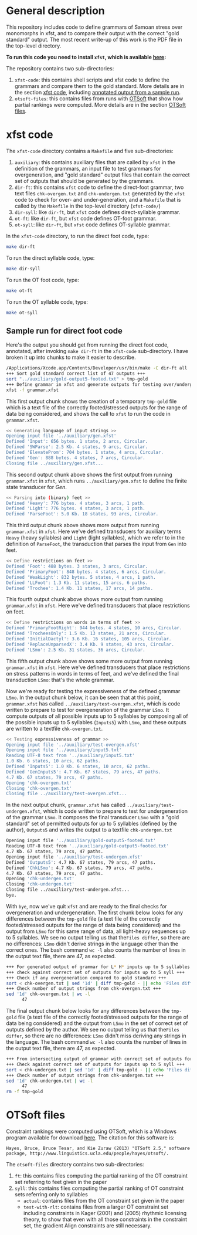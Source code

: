 # General description

This repository includes code to define grammars of Samoan stress over
monomorphs in xfst, and to compare their output with the correct "gold
standard" output. The most recent write-up of this work is the PDF file in the top-level directory.


**To run this code you need to install `xfst`, which is available [here](https://web.stanford.edu/~laurik/.book2software/):**

The repository contains two sub-directories:

1. `xfst-code`: this contains shell scripts and xfst code to define
   the grammars and compare them to the gold standard. More details
   are in the section [xfst code](#xfst-code), including [annotated output from a sample run](#sample-run-for-direct-foot-code).
2. `otsoft-files`: this contains files from runs with [OTSoft](http://www.linguistics.ucla.edu/people/hayes/otsoft/) that show
   how partial rankings were computed. More details are in the section
   [OTSoft files](#otsoft-files).

# xfst code 

The `xfst-code` directory contains a `Makefile` and five
sub-directories:

1. `auxiliary`: this contains auxiliary files that are called by
   `xfst` in the definition of the grammars, an input file to test
   grammars for overgeneration, and "gold standard" output files that
   contain the correct set of outputs that should be generated by the grammars. 
2. `dir-ft`: this contains `xfst` code to define the direct-foot
   grammar, two text files `chk-overgen.txt` and `chk-undergen.txt`
   generated by the `xfst` code to check for over- and
   under-generation, and a `Makefile` that is called by the `Makefile`
   in the top-level directory (`xfst-code/`)
3. `dir-syll`: like `dir-ft`, but `xfst` code defines direct-syllable grammar.
4. `ot-ft`: like `dir-ft`, but `xfst` code defines OT-foot grammar.
5. `ot-syll`: like `dir-ft`, but `xfst` code defines OT-syllable grammar.

In the `xfst-code` directory, to run the direct foot code, type:

```bash
make dir-ft
```

To run the direct syllable code, type:

```bash
make dir-syll
```

To run the OT foot code, type:

```bash
make ot-ft
```

To run the OT syllable code, type:

```bash
make ot-syll
```

## Sample run for direct foot code

Here's the output you should get from running the direct foot code, annotated, after invoking `make dir-ft` in the `xfst-code` sub-directory. I have broken it up into chunks to make it easier to describe.

```bash
/Applications/Xcode.app/Contents/Developer/usr/bin/make -C dir-ft all
+++ Sort gold standard correct list of 47 outputs +++
sort "../auxiliary/gold-output5-footed.txt" > tmp-gold
+++ Define grammar in xfst and generate outputs for testing over/undergeneration +++
xfst -f grammar.xfst
```
This first output chunk shows the creation of a temporary `tmp-gold` file which is a text file of the correctly footed/stressed outputs for the range of data being considered, and shows the call to `xfst` to run the code in `grammar.xfst`.

```bash
<< Generating language of input strings >> 
Opening input file '../auxiliary/gen.xfst'
Defined 'Input': 656 bytes. 1 state, 2 arcs, Circular.
Defined 'SWParse': 2.5 Kb. 4 states, 9 arcs, Circular.
Defined 'ElevateProm': 704 bytes. 1 state, 4 arcs, Circular.
Defined 'Gen': 888 bytes. 4 states, 7 arcs, Circular.
Closing file ../auxiliary/gen.xfst...
```
This second output chunk above shows the first output from running `grammar.xfst` in `xfst`, which runs `../auxiliary/gen.xfst` to define the finite state transducer for *Gen*.

```bash
<< Parsing into (binary) feet >> 
Defined 'Heavy': 776 bytes. 4 states, 3 arcs, 1 path.
Defined 'Light': 776 bytes. 4 states, 3 arcs, 1 path.
Defined 'ParseFoot': 5.0 Kb. 18 states, 93 arcs, Circular.
```
This third output chunk above shows more output from running `grammar.xfst` in `xfst`. Here we've defined transducers for auxiliary terms `Heavy` (heavy syllables) and `Light` (light syllables), which we refer to in the definition of `ParseFoot`, the transduction that parses the input from `Gen` into feet.

```bash
<< Define restrictions on feet >> 
Defined 'Foot': 488 bytes. 3 states, 3 arcs, Circular.
Defined 'PrimaryFoot': 848 bytes. 4 states, 6 arcs, Circular.
Defined 'WeakLight': 832 bytes. 5 states, 4 arcs, 1 path.
Defined 'LLFoot': 1.3 Kb. 11 states, 15 arcs, 6 paths.
Defined 'Trochee': 1.4 Kb. 11 states, 17 arcs, 14 paths.
```
This fourth output chunk above shows more output from running `grammar.xfst` in `xfst`. Here we've defined transducers that place restrictions on feet. 

```bash
<< Define restrictions on words in terms of feet >> 
Defined 'PrimaryFootRight': 944 bytes. 4 states, 10 arcs, Circular.
Defined 'TrocheesOnly': 1.5 Kb. 13 states, 21 arcs, Circular.
Defined 'InitialDactyl': 3.6 Kb. 16 states, 105 arcs, Circular.
Defined 'ReplaceUnparsedX': 3.4 Kb. 9 states, 43 arcs, Circular.
Defined 'LSmo': 2.5 Kb. 31 states, 36 arcs, Circular.
```
This fifth output chunk above shows some more output from running `grammar.xfst` in `xfst`. Here we've defined transducers that place restrictions on stress patterns in words in terms of feet, and we've defined the final transduction `LSmo`: that's the whole grammar.

Now we're ready for testing the expressiveness of the defined grammar `LSmo`. In the output chunk below, it can be seen that at this point, `grammar.xfst` has called `../auxiliary/test-overgen.xfst`, which is code written to prepare to test for overgeneration of the grammar `LSmo`.  It compute outputs of all possible inputs up to 5 syllables by composing all of the possible inputs up to 5 syllables (`Inputs5`) with `LSmo`, and these outputs are written to a textfile `chk-overgen.txt`.

```bash
<< Testing expressiveness of grammar >> 
Opening input file '../auxiliary/test-overgen.xfst'
Opening input file '../auxiliary/input5.txt'
Reading UTF-8 text from '../auxiliary/input5.txt' 
1.0 Kb. 6 states, 10 arcs, 62 paths.
Defined 'Inputs5': 1.0 Kb. 6 states, 10 arcs, 62 paths.
Defined 'GenInputs5': 4.7 Kb. 67 states, 79 arcs, 47 paths.
4.7 Kb. 67 states, 79 arcs, 47 paths.
Opening 'chk-overgen.txt'
Closing 'chk-overgen.txt'
Closing file ../auxiliary/test-overgen.xfst...
```
In the next output chunk,  `grammar.xfst` has called  `../auxiliary/test-undergen.xfst`, which is code written to prepare to test for undergeneration of the grammar `LSmo`. It composes the final transducer `LSmo` with a "gold standard" set of permitted outputs for up to 5 syllables (defined by the author), `Outputs5` and writes the output to a textfile `chk-undergen.txt`

```bash
Opening input file '../auxiliary/gold-output5-footed.txt'
Reading UTF-8 text from '../auxiliary/gold-output5-footed.txt' 
4.7 Kb. 67 states, 79 arcs, 47 paths.
Opening input file '../auxiliary/test-undergen.xfst'
Defined 'Outputs5': 4.7 Kb. 67 states, 79 arcs, 47 paths.
Defined 'ChkLSmo': 4.7 Kb. 67 states, 79 arcs, 47 paths.
4.7 Kb. 67 states, 79 arcs, 47 paths.
Opening 'chk-undergen.txt'
Closing 'chk-undergen.txt'
Closing file ../auxiliary/test-undergen.xfst...
bye.
```

With `bye`, now we've quit `xfst` and are ready to the final checks for overgeneration and undergeneration. The first chunk below looks for any differences between the `tmp-gold` file (a text file of the correctly footed/stressed outputs for the range of data being considered) and the output from `LSmo` for this same range of data, all light-heavy sequences up to 5 syllables. We see no output telling us that the`Files differ`, so there are no differences: `LSmo` didn't derive strings in the language other than the correct ones. The bash command `wc -l` also counts the number of lines in the output text file, there are 47, as expected.

```bash
+++ For generated output of grammar for L* H* inputs up to 5 syllables +++
+++ check against correct set of outputs for inputs up to 5 syll +++
+++ Check if any overgeneration compared to gold standard +++
sort < chk-overgen.txt | sed '1d' | diff tmp-gold - || echo 'Files differ'
+++ Check number of output strings from chk-overgen.txt +++
sed '1d' chk-overgen.txt | wc -l
      47
```

The final output chunk below looks for any differences between the `tmp-gold` file (a text file of the correctly footed/stressed outputs for the range of data being considered) and the output from `LSmo` in the set of correct set of outputs defined by the author. We see no output telling us that the`Files differ`, so there are no differences: `LSmo` didn't miss deriving any strings in the language. The bash command `wc -l` also counts the number of lines in the output text file, there are 47, as expected.

```bash
+++ From intersecting output of grammar with correct set of outputs for inputs up to 5 syll +++
+++ Check against correct set of outputs for inputs up to 5 syll +++
sort < chk-undergen.txt | sed '1d' | diff tmp-gold - || echo 'Files differ'
+++ Check number of output strings from chk-undergen.txt +++
sed '1d' chk-undergen.txt | wc -l
      47
rm -f tmp-gold
```


# OTSoft files

Constraint rankings were computed using OTSoft, which is a Windows
program available for download
[here](http://www.linguistics.ucla.edu/people/hayes/otsoft/). The
citation for this software is: 

```
Hayes, Bruce, Bruce Tesar, and Kie Zuraw (2013) "OTSoft 2.5," software
package, http://www.linguistics.ucla.edu/people/hayes/otsoft/.
```


The `otsoft-files` directory contains two sub-directories:

1. `ft`: this contains files computing the partial ranking of the
   OT constraint set referring to feet given in the paper
2. `syll`: this contains files computing the partial ranking of OT
   constraint sets referring only to syllables
   - `actual`: contains files from the OT constraint set given in the
     paper
   - `test-with-rlt`: contains files from a larger OT constraint set
     including constraints in Kager (2001) and (2005) rhythmic
     licensing theory, to show that even with all those constraints in
     the constraint set, the gradient Align constraints are still necessary.
 
